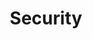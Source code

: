 ---
id: 7e2c690f9649
draft: false
title: Security
category: services
sub_category: cybersecurity-services
heroimage: /charts_overlay_city.jpg
heading: "Future-Proof Security: Accelerating Business Growth Safely"
sub_heading: Tailored Innovation
value_prop: "Unlock unparalleled productivity with Maven Technologies' advanced Security Services. Experience future-focused cybersecurity solutions designed to neutralize threats, ensure compliance, and fortify your digital ecosystem, empowering your organization to innovate, transform, and grow securely and efficiently."
featured_article1_heading: Leveraging AI for Enhanced Cybersecurity
featured_article1_description: Explore how Maven Technologies uses AI to predict and counter cybersecurity threats, bolstering business progression.
featured_article1_image: /data_operations_boardroom.jpg
featured_article1_slug: leveraging-ai-for-enhanced-cybersecurity
expertise_heading: The Security segments we serve
expertise_subheading: Subject Matter Experts
expertise_heroimage: /woman_virtual_dashboards.jpg
expertise_detail: [
	{
		name: AI Integration,
		description: Expert in using artificial intelligence to predict and neutralize cyber threats.,
		slug: ai-integration
	},
	{
		name: DevSecOps Utilization,
		description: Proficient at incorporating DevSecOps for secure, fast-paced business transformations.,
		slug: devsecops-utilization
	},
	{
		name: Cloud Security,
		description: Specialized in providing robust security solutions for secure cloud adoption.,
		slug: cloud-security
	},
	{
		name: Compliance Navigation,
		description: Experienced in helping businesses adhere to complex digital compliance requirements.,
		slug: compliance-navigation
	},
	{
		name: Customer-Centered Solutions,
		description: Masters in delivering client-centric, tailor-made cybersecurity solutions.,
		slug: customer-centered-solutions
	},
]
featured_article2_heading: DevSecOps A Future-Focused Approach to Security
featured_article2_description: Discover how Maven Technologies integrates DevSecOps into its security solutions, ensuring fast-paced, secure business transformations.
featured_article2_image: /data_operations_boardroom.jpg
featured_article2_slug: devsecops-future-focused-approach-to-security
case_studies_heading: Evolve your business, operations and technology models.
case_studies_subheading: Value through Results
case_studies_description: Our teams partner with you on the strategies and solutions to transform your company.
case_studies_category: Results
case_studies_items: [
	{
		case_study_title: Securing Cloud Migration for a FinTech Firm,
		case_study_subheading: Results,
		case_study_image: /chatbot_worker_keeps_working.jpg,
		case_study_buttontext: Learn More,
		case_study_slug: securing-cloud-migration-for-a-fintech-firm
	},
	{
		case_study_title: AI-Driven Cybersecurity Advancement in HealthTech,
		case_study_subheading: Results,
		case_study_image: /chatbot_worker_keeps_working.jpg,
		case_study_buttontext: Learn More,
		case_study_slug: ai-driven-cybersecurity-advancement-in-healthtech
	},
	{
		case_study_title: Revamping Governance and Compliance for an E-commerce Platform,
		case_study_subheading: Results,
		case_study_image: /chatbot_worker_keeps_working.jpg,
		case_study_buttontext: Learn More,
		case_study_slug: revamping-governance-and-compliance-for-an-e-commerce-platform
	},
]
videosection_videotitle: Discover the three must-dos of AI for financial institutions
videosection_videourl: https://www.youtube.com/embed/PHe0bXAIuk0
videosection_heroimage: /iot_settings_rainbow.jpg
related_articles_heading: Recently published Pulse insights.
related_articles_subheading: Industry Intelligence
related_articles_description: Read the latest Pulse articles and industry insights.
related_articles_category: Industry Intelligence
related_articles_items: [
	{
		related_article_title: Customer-Centric Cybersecurity Maven's Promise,
		related_article_subheading: Article,
		related_article_image: /data_operations_boardroom.jpg,
		related_article_buttontext: Read Pulse,
		related_article_slug: customer-centric-cybersecurity-maven's-promise
	},
	{
		related_article_title: Boosting Productivity with Secure Cloud Adoption,
		related_article_subheading: Article,
		related_article_image: /data_operations_boardroom.jpg,
		related_article_buttontext: Read Pulse,
		related_article_slug: boosting-productivity-with-secure-cloud-adoption
	},
	{
		related_article_title: Navigating Compliance in the Modern Digital Landscape,
		related_article_subheading: Article,
		related_article_image: /data_operations_boardroom.jpg,
		related_article_buttontext: Read Pulse,
		related_article_slug: navigating-compliance-in-the-modern-digital-landscape
	},
]
---
